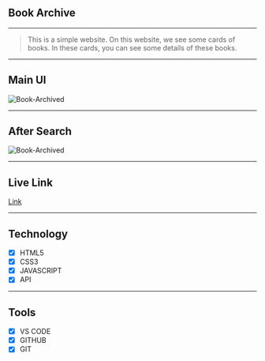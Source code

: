 ## Book Archive

---

> This is a simple website. On this website, we see some cards of books. In these cards, you can see some details of these books.

---

## Main UI

<img src="https://i.ibb.co/zRg9T6T/Book-Archived.png" alt="Book-Archived" border="0">

---

## After Search

<img src="https://i.ibb.co/RvHXzQw/Book-Archived.png" alt="Book-Archived" border="0">

---

## Live Link

[Link](https://books-archived.netlify.app/)

---

## Technology

- [x] HTML5
- [x] CSS3
- [x] JAVASCRIPT
- [x] API

---

## Tools

- [x] VS CODE
- [x] GITHUB
- [x] GIT
